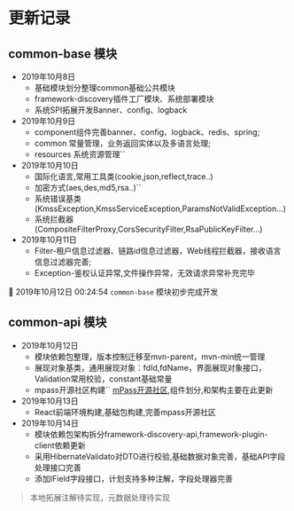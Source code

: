 #  更新记录
## common-base 模块
- 2019年10月8日  
    - 基础模块划分整理common基础公共模块
    - framework-discovery插件工厂模块、系统部署模块
    - 系统SPI拓展开发Banner、config、logback
- 2019年10月9日  
    - component组件完善banner、config、logback、redis、spring;
    - common 常量管理，业务返回实体以及多语言处理;
    - resources 系统资源管理``
- 2019年10月10日  
    - 国际化语言,常用工具类(cookie,json,reflect,trace..)
    - 加密方式(aes,des,md5,rsa..)``
    - 系统错误基类(KmssException,KmssServiceException,ParamsNotValidException...)
    - 系统拦截器(CompositeFilterProxy,CorsSecurityFilter,RsaPublicKeyFilter...)
- 2019年10月11日  
    - Filter-租户信息过滤器、链路id信息过滤器，Web线程拦截器，接收语言信息过滤器完善;
    - Exception-鉴权认证异常,文件操作异常，无效请求异常补充完毕

:confetti_ball: 2019年10月12日 00:24:54  `common-base` 模块初步完成开发

## common-api 模块
- 2019年10月12日  
    - 模块依赖包整理，版本控制迁移至mvn-parent，mvn-min统一管理
    - 展现对象基类，通用展现对象：fdId,fdName，界面展现对象接口，Validation常用校验，constant基础常量
    - mpass开源社区构建`` [mPass开源社区](http://mpass.gitee.io/zh-cn),组件划分,和架构主要在此更新
- 2019年10月13日
    - React前端环境构建,基础包构建,完善mpass开源社区
- 2019年10月14日
    - 模块依赖包架构拆分framework-discovery-api,framework-plugin-client依赖更新
    - 采用HibernateValidato对DTO进行校验,基础数据对象完善，基础API字段处理接口完善
    - 添加IField字段接口，计划支持多种注解，字段处理器完善
> 本地拓展注解待实现，元数据处理待实现
